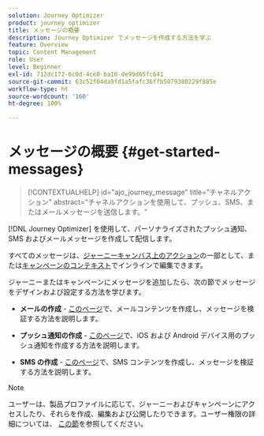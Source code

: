 ```yaml
---
solution: Journey Optimizer
product: journey optimizer
title: メッセージの概要
description: Journey Optimizer でメッセージを作成する方法を学ぶ
feature: Overview
topic: Content Management
role: User
level: Beginner
exl-id: 712dc172-6c0d-4ce8-ba16-de99d65fc641
source-git-commit: 63c52f04da9fd1a5fafc36ffb5079380229f885e
workflow-type: ht
source-wordcount: '160'
ht-degree: 100%

---
```


# メッセージの概要 {#get-started-messages}

>[!CONTEXTUALHELP]
>id="ajo_journey_message"
>title="チャネルアクション"
>abstract="チャネルアクションを使用して、プッシュ、SMS、またはメールメッセージを送信します。"

[!DNL Journey Optimizer] を使用して、パーソナライズされたプッシュ通知、SMS およびメールメッセージを作成して配信します。 

すべてのメッセージは、[ジャーニーキャンバス上のアクション](messages-in-journeys.md)の一部として、または[キャンペーンのコンテキスト](messages-in-campaigns.md)でインラインで編集できます。

ジャーニーまたはキャンペーンにメッセージを追加したら、次の節でメッセージをデザインおよび設定する方法を学びます。

* **メールの作成** - [このページ](create-email.md)で、メールコンテンツを作成し、メッセージを検証する方法を説明します。

* **プッシュ通知の作成** - [このページ](create-push.md)で、iOS および Android デバイス用のプッシュ通知を作成する方法を説明します。

* **SMS の作成** - [このページ](create-sms.md)で、SMS コンテンツを作成し、メッセージを検証する方法を説明します。

>[!NOTE]
>
>ユーザーは、製品プロファイルに応じて、ジャーニーおよびキャンペーンにアクセスしたり、それらを作成、編集および公開したりできます。ユーザー権限の詳細については、 [この節](../administration/permissions.md)を参照してください。
